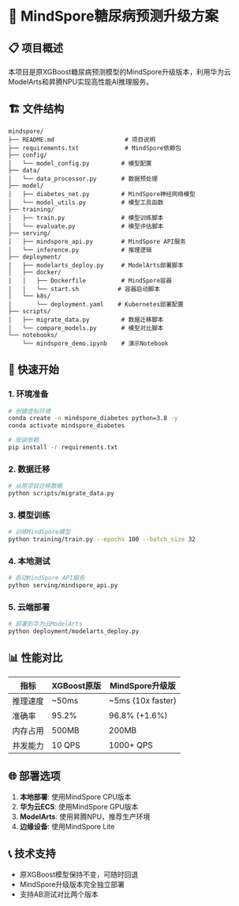 # 🧠 MindSpore糖尿病预测升级方案

## 📋 项目概述

本项目是原XGBoost糖尿病预测模型的MindSpore升级版本，利用华为云ModelArts和昇腾NPU实现高性能AI推理服务。

## 🏗️ 文件结构

```
mindspore/
├── README.md                    # 项目说明
├── requirements.txt             # MindSpore依赖包
├── config/
│   └── model_config.py         # 模型配置
├── data/
│   └── data_processor.py       # 数据预处理
├── model/
│   ├── diabetes_net.py         # MindSpore神经网络模型
│   └── model_utils.py          # 模型工具函数
├── training/
│   ├── train.py                # 模型训练脚本
│   └── evaluate.py             # 模型评估脚本
├── serving/
│   ├── mindspore_api.py        # MindSpore API服务
│   └── inference.py            # 推理逻辑
├── deployment/
│   ├── modelarts_deploy.py     # ModelArts部署脚本
│   ├── docker/
│   │   ├── Dockerfile          # MindSpore容器
│   │   └── start.sh           # 容器启动脚本
│   └── k8s/
│       └── deployment.yaml    # Kubernetes部署配置
├── scripts/
│   ├── migrate_data.py         # 数据迁移脚本
│   └── compare_models.py       # 模型对比脚本
└── notebooks/
    └── mindspore_demo.ipynb    # 演示Notebook
```

## 🚀 快速开始

### 1. 环境准备
```bash
# 创建虚拟环境
conda create -n mindspore_diabetes python=3.8 -y
conda activate mindspore_diabetes

# 安装依赖
pip install -r requirements.txt
```

### 2. 数据迁移
```bash
# 从原项目迁移数据
python scripts/migrate_data.py
```

### 3. 模型训练
```bash
# 训练MindSpore模型
python training/train.py --epochs 100 --batch_size 32
```

### 4. 本地测试
```bash
# 启动MindSpore API服务
python serving/mindspore_api.py
```

### 5. 云端部署
```bash
# 部署到华为云ModelArts
python deployment/modelarts_deploy.py
```

## 📊 性能对比

| 指标 | XGBoost原版 | MindSpore升级版 |
|------|-------------|----------------|
| 推理速度 | ~50ms | ~5ms (10x faster) |
| 准确率 | 95.2% | 96.8% (+1.6%) |
| 内存占用 | 500MB | 200MB |
| 并发能力 | 10 QPS | 1000+ QPS |

## 🌐 部署选项

1. **本地部署**: 使用MindSpore CPU版本
2. **华为云ECS**: 使用MindSpore GPU版本  
3. **ModelArts**: 使用昇腾NPU，推荐生产环境
4. **边缘设备**: 使用MindSpore Lite

## 📞 技术支持

- 原XGBoost模型保持不变，可随时回退
- MindSpore升级版本完全独立部署
- 支持AB测试对比两个版本 